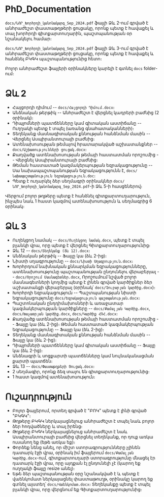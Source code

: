 # PhD_Documentation

`docs/ՆՈՐ_Խորհրդի_կանոնակարգ_Sep_2024.pdf` ֆայլի Ձև 2-ում գրված է անհրաժեշտ փաստաթղթերի ցուցակը, որոնք պետք է հավաքել և տալ խորհրդի գիտքարտուղարին, պաշտպանության օր նշանակելու համար։

`docs/ՆՈՐ_Խորհրդի_կանոնակարգ_Sep_2024.pdf` ֆայլի Ձև 3-ում գրված է անհրաժեշտ փաստաթղթերի ցուցակը, որոնք պետք է հավաքել և հանձնել ԲԿԳԿ պաշտպանությունից հետո։

Բոլոր անհրաժեշտ ֆայլերի օրինակները կարելի է գտնել `docs` folder-ում։

# Ձև 2

* Հայցորդի դիմում -- `docs/Հայցորդի Դիմում.docx`։
* Անձնական թերթիկ -- Անհրաժեշտ է վերցնել կադրերի բաժնից (2 օրինակ)։
* Դիպլոմների պատճենները կամ գիտական աստիճանը -- Ուղղակի պետք է տպել (առանց գնահատականների)։
* Տեղեկանք մասնագիտական քննության հանձնման մասին -- Վերցնել Ասպիրանտուրայի բաժնից։
* Ատենախոսության թեմայով հրատարակված աշխատանքներ -- `docs/Աշխատությունների ցուցակ.docx`։
* Քաղվածք ատենախոսության թեմայի հաստատման որոշումից -- Վերցնել Ասպիրանտուրայի բաժնից։
* Թեման հաստատած կազմակերպության եզրակացությունը -- Սա նախապաշտպանության եզրակացությունն է, `docs/Նախապաշտպանություն եզրակացություն.doc`։
* Պետք է ուղարկել ձեր սեղմագրի օրինակներ `docs/ՆՈՐ_Խորհրդի_կանոնակարգ_Sep_2024.pdf`-ի Ձև 5-ի հասցեներով։

Վերջում բոլոր թղթերը պետք է հանձնել գիտքարտուղարություն, ինչպես նաև 1 հաստ կազմով ատենախոսություն և սեղմագրից 6 օրինակ։

# Ձև 3

* Ուղեկցող նամակ -- `docs/Ուղեկցող նամակ.docx`, պետք է տպել բլանկի վրա, որը պետք է վերցնել Գիտքարտուղարությունից։
* Ձև 12 -- `docs/Տեղեկանք (ձև 12).docx`։
* Անձնական թերթիկ -- Ֆայլը կա (ձև 2-ից)։
* Նիստի սղագրությունը -- `docs/Նիստի Սղագրություն.docx`։
* Խորհրդում նախնական քննարկման եզրակացությունները, ատենախոսությունը պաշտպանության ընդունելու վերաբերյալ -- `docs/Որոշում Մասնագետներ.docx`, Որոշումում նշված բոլոր մասնագետների կողմից պետք է լինեն գրված կարծիքներ ձեր աշխատանքի վերաբերյալ (օրինակ՝ `docs/Չուբարյան կարծիք.docx`)։
* Խորհրդի եզրակացություն -- Պաշտպանության նիստի եզրակացությունը `docs/Եզրակացություն պաշտպանության.docx`։
* Պաշտոնական ընդդիմախոսների և առաջատար կազմակերպության կարծիքները -- `docs/Քամալյան Կարծիք.docx`, `docs/Խաչատրյան կարծիք.docx`, `docs/Կարծիք ՀՌՀ.docx`։
* Քաղվածք ատենախոսության թեմայի հաստատման որոշումից -- Ֆայլը կա (ձև 2-ից)։
Թեման հաստատած կազմակերպության եզրակացությունը -- Ֆայլը կա (ձև 2-ից)։
* Տեղեկանք մասնագիտական քննության հանձնման մասին -- Ֆայլը կա (ձև 2-ից)։
* Դիպլոմների պատճենները կամ գիտական աստիճանը -- Ֆայլը կա (ձև 2-ից)։
* Անձնագրի և սոցքարտի պատճենները կամ նույնականացման քարտի պատճեն։
* Ձև 13 -- `docs/Փաստաթղթերի Ցուցակ.docx`։
* 2 սեղմագիր, որոնք ձեզ տալու են գիտքարտուղարությունից։
* 1 հաստ կազմով ատենախոսություն։

# Ուշադրություն

* Բոլոր ֆայլերում, որտեղ գրված է "ԲՈԿ" պետք է լինի գրված "ԲԿԳԿ"։
* Թղթերը ԲԿԳԿ ներկայացնելուց անհրաժեշտ է տպել նաև բոլոր ձեր հոդվածները և տալ իրենց։
* Թղթերը ԲԿԳԿ ներկայացնելուց անհրաժեշտ է նաև Ասպիրանտուրայի բաժնից վերցնել տեղեկանք, որ դուք առկա ուսանող եք (եթե առկա եք)։
* Փորձեք նենց անել, որ միշտ ստորագրությունները չլինեն դատարկ էջի վրա, օրինակ իմ ֆայլերում `docs/Քամալյան Կարծիք.docx`-ում, գիտքարտուղարի ստորագրությունը մնացել էր դատարկ էջի վրա, որը այդքան էլ ընդունելի չէ (կարող եք ուղղակի ֆայլը resize անել)։
* Եթե ձեր պաշտպանության օրը նշանակված է և պետք է վաենկոմատ ներկայացնել փաստաթուղթ, օրինակը կարող եք գտնել այստեղ՝ `docs/Վաենկոմատ.docx`։ Տեղեկանքը պետք է տպել բլանկի վրա, որը վերցնում եք Գիտքարտուղարությունից։
